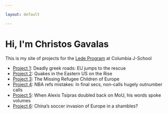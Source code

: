 ```yaml
---

layout: default

---
```


# Hi, I'm Christos Gavalas

This is my site of projects for the [Lede Program](http://ledeprogram.com) at Columbia J-School

* [Project 1](https://chrgavalas.github.io/data-projects/Deadly-Greek-Roads/): Deadly greek roads: EU jumps to the rescue
* [Project 2](https://chrgavalas.github.io/data-projects/US-Earthquakes/): Quakes in the Eastern US on the Rise
* [Project 3](https://chrgavalas.github.io/data-projects/Unaccompanied-Minors/): The Missing Refugee Children of Europe
* [Project 4](https://chrgavalas.github.io/data-projects/NBA-refereeing/): NBA refs mistakes: In final secs, non-calls hugely outnumber calls
* [Project 5](https://chrgavalas.github.io/data-projects/Tsipras-Sentiment-Analysis/): When Alexis Tsipras doubled back on MoU, his words spoke volumes
* [Project 6](https://chrgavalas.github.io/data-projects/China-Soccer/): China’s soccer invasion of Europe in a shambles?